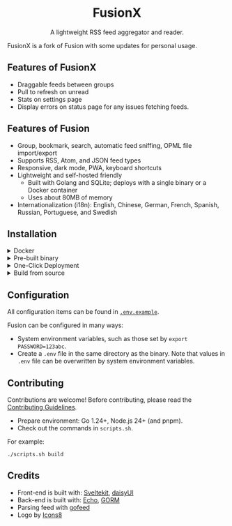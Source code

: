 <h1 align="center">FusionX</h1>
<p align="center">A lightweight RSS feed aggregator and reader.</p>

FusionX is a fork of Fusion with some updates for personal usage. 

## Features of FusionX

- Draggable feeds between groups
- Pull to refresh on unread
- Stats on settings page
- Display errors on status page for any issues fetching feeds.

## Features of Fusion

- Group, bookmark, search, automatic feed sniffing, OPML file import/export
- Supports RSS, Atom, and JSON feed types
- Responsive, dark mode, PWA, keyboard shortcuts
- Lightweight and self-hosted friendly
  - Built with Golang and SQLite; deploys with a single binary or a Docker container
  - Uses about 80MB of memory
- Internationalization (i18n): English, Chinese, German, French, Spanish, Russian, Portuguese, and Swedish

## Installation

<details>
<summary>Docker</summary>

> Use `latest` tag for the latest release version.
>
> Use `main` tag for the latest development version.

- Docker CLI

```shell
docker run -it -d -p 8080:8080 \
  -v $(pwd)/fusion:/data \
  -e PASSWORD="fusion" \
  ghcr.io/0x2e/fusion:latest
```

- Docker Compose

```yaml
version: "3"
services:
  fusion:
    image: ghcr.io/0x2e/fusion:latest
    ports:
      - "127.0.0.1:8080:8080"
    environment:
      - PASSWORD=fusion
    restart: "unless-stopped"
    volumes:
      # Change `./data` to where you want the files stored
      - ./data:/data
```

</details>

<details>
<summary>Pre-built binary</summary>

Download from [Releases](https://github.com/0x2E/fusion/releases).
</details>

<details>
  <summary>One-Click Deployment</summary>

[Deploy on Fly.io](./fly.toml)

[![Deploy on Zeabur](https://zeabur.com/button.svg)](https://zeabur.com/templates/7FRK0K?referralCode=rook1e404)

Maintained by community:

[![Deploy on Railway](https://railway.com/button.svg)](https://railway.com/template/XSPFK0?referralCode=milo)

</details>

<details>
  <summary>Build from source</summary>

  Check out the "Contributing" section.
</details>

## Configuration

All configuration items can be found in [`.env.example`](./.env.example).

Fusion can be configured in many ways:

- System environment variables, such as those set by `export PASSWORD=123abc`.
- Create a `.env` file in the same directory as the binary. Note that values in `.env` file can be overwritten by system environment variables.

## Contributing

Contributions are welcome! Before contributing, please read the [Contributing Guidelines](./CONTRIBUTING.md).

- Prepare environment: Go 1.24+, Node.js 24+ (and pnpm).
- Check out the commands in `scripts.sh`.

For example:

```shell
./scripts.sh build
```

## Credits

- Front-end is built with: [Sveltekit](https://github.com/sveltejs/kit), [daisyUI](https://github.com/saadeghi/daisyui)
- Back-end is built with: [Echo](https://github.com/labstack/echo), [GORM](https://github.com/go-gorm/gorm)
- Parsing feed with [gofeed](https://github.com/mmcdole/gofeed)
- Logo by [Icons8](https://icons8.com/icon/FeQbTvGTsiN5/news)
